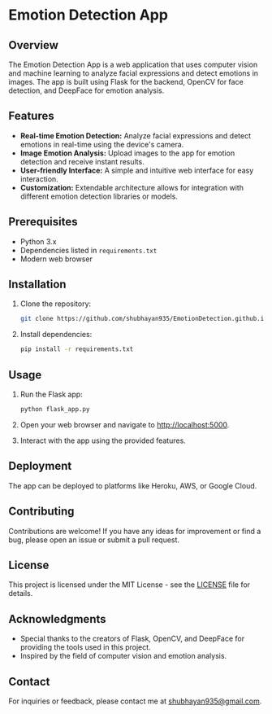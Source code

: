 # Emotion Detection App

## Overview

The Emotion Detection App is a web application that uses computer vision and machine learning to analyze facial expressions and detect emotions in images. The app is built using Flask for the backend, OpenCV for face detection, and DeepFace for emotion analysis.

## Features

- **Real-time Emotion Detection:** Analyze facial expressions and detect emotions in real-time using the device's camera.
- **Image Emotion Analysis:** Upload images to the app for emotion detection and receive instant results.
- **User-friendly Interface:** A simple and intuitive web interface for easy interaction.
- **Customization:** Extendable architecture allows for integration with different emotion detection libraries or models.

## Prerequisites

- Python 3.x
- Dependencies listed in `requirements.txt`
- Modern web browser

## Installation

1. Clone the repository:

    ```bash
    git clone https://github.com/shubhayan935/EmotionDetection.github.io.git
    ```

2. Install dependencies:

    ```bash
    pip install -r requirements.txt
    ```

## Usage

1. Run the Flask app:

    ```bash
    python flask_app.py
    ```

2. Open your web browser and navigate to [http://localhost:5000](http://localhost:5000).

3. Interact with the app using the provided features.


## Deployment

The app can be deployed to platforms like Heroku, AWS, or Google Cloud.

## Contributing

Contributions are welcome! If you have any ideas for improvement or find a bug, please open an issue or submit a pull request.

## License

This project is licensed under the MIT License - see the [LICENSE](LICENSE) file for details.

## Acknowledgments

- Special thanks to the creators of Flask, OpenCV, and DeepFace for providing the tools used in this project.
- Inspired by the field of computer vision and emotion analysis.

## Contact

For inquiries or feedback, please contact me at shubhayan935@gmail.com.
